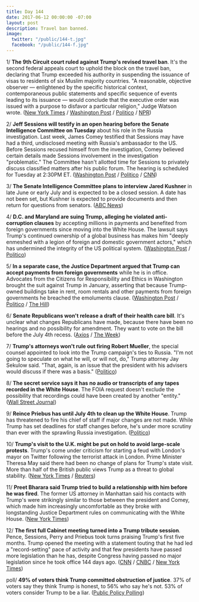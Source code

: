 ```yaml
---
title: Day 144
date: 2017-06-12 00:00:00 -07:00
layout: post
description: Travel ban banned.
image:
  twitter: "/public/144-t.jpg"
  facebook: "/public/144-f.jpg"
---
```


1/ **The 9th Circuit court ruled against Trump's revised travel ban**. It's the second federal appeals court to uphold the block on the travel ban, declaring that Trump exceeded his authority in suspending the issuance of visas to residents of six Muslim majority countries. "A reasonable, objective observer — enlightened by the specific historical context, contemporaneous public statements and specific sequence of events leading to its issuance — would conclude that the executive order was issued with a purpose to disfavor a particular religion," Judge Watson wrote. ([New York Times](https://www.nytimes.com/2017/06/12/us/politics/trump-travel-ban-court-of-appeals.html) / [Washington Post](https://www.washingtonpost.com/world/national-security/federal-appeals-court-upholds-freeze-on-trumps-travel-ban/2017/06/12/035893c4-4f91-11e7-be25-3a519335381c_story.html) / [Politico](http://www.politico.com/story/2017/06/12/ninth-circuit-upholds-block-on-trumps-travel-ban-239433) / [NPR](http://www.npr.org/sections/thetwo-way/2017/06/12/532620714/another-federal-appeals-court-says-trumps-travel-ban-should-remain-on-hold))

2/ **Jeff Sessions will testify in an open hearing before the Senate Intelligence Committee on Tuesday** about his role in the Russia investigation. Last week, James Comey testified that Sessions may have had a third, undisclosed meeting with Russia's ambassador to the US. Before Sessions recused himself from the investigation, Comey believed certain details made Sessions involvement in the investigation "problematic." The Committee hasn't allotted time for Sessions to privately discuss classified matters after his public forum. The hearing is scheduled for Tuesday at 2:30PM ET. ([Washington Post](https://www.washingtonpost.com/world/national-security/sessions-will-testify-in-open-hearing-before-senate-intelligence-committee/2017/06/12/bcd46802-4f80-11e7-91eb-9611861a988f_story.html) / [Politico](http://www.politico.com/story/2017/06/12/sessions-to-testify-in-open-hearing-before-senate-intelligence-committee-239425) / [CNN](http://www.cnn.com/2017/06/12/politics/sessions-intelligence-committee/index.html))

3/ **The Senate Intelligence Committee plans to interview Jared Kushner** in late June or early July and is expected to be a closed session. A date has not been set, but Kushner is expected to provide documents and then return for questions from senators. ([ABC News](http://abcnews.go.com/Politics/senate-intelligence-committee-plans-interview-jared-kushner-source/story?id=47928897))

4/ **D.C. and Maryland are suing Trump, alleging he violated anti-corruption clauses** by accepting millions in payments and benefited from foreign governments since moving into the White House. The lawsuit says Trump's continued ownership of a global business has makes him "deeply enmeshed with a legion of foreign and domestic government actors," which has undermined the integrity of the US political system. ([Washington Post](https://www.washingtonpost.com/local/dc-politics/dc-and-maryland-to-sue-president-trump-alleging-breach-of-constitutional-oath/2017/06/11/0059e1f0-4f19-11e7-91eb-9611861a988f_story.html) / [Politico](http://www.politico.com/story/2017/06/12/trump-lawsuit-maryland-washington-dc-239420))

5/ **In a separate case, the Justice Department argued that Trump can accept payments from foreign governments** while he is in office. Advocates from the Citizens for Responsibility and Ethics in Washington brought the suit against Trump in January, asserting that because Trump-owned buildings take in rent, room rentals and other payments from foreign governments he breached the emoluments clause. ([Washington Post](https://www.washingtonpost.com/politics/foreign-payments-to-trumps-businesses-are-legally-permitted-argues-justice-department/2017/06/10/e66c7312-4d8c-11e7-a186-60c031eab644_story.html) / [Politico](http://www.politico.com/story/2017/06/09/trump-foreign-payments-emoluments-feds-239380) / [The Hill](http://thehill.com/homenews/administration/337210-doj-lawyers-argue-trump-can-accept-payments-from-foreign-governments?rnd=1497052482))

6/ **Senate Republicans won't release a draft of their health care bill**. It's unclear what changes Republicans have made, because there have been no hearings and no possibility for amendment. They want to vote on the bill before the July 4th recess. ([Axios](https://www.axios.com/senate-gop-wrapping-up-health-care-bill-but-wont-release-it-2440345281.html) / [The Week](https://theweek.com/articles/704729/republicans-are-closer-killing-obamacare-than-think))

7/ **Trump's attorneys won't rule out firing Robert Mueller**, the special counsel appointed to look into the Trump campaign's ties to Russia. "I'm not going to speculate on what he will, or will not, do," Trump attorney Jay Sekulow said. "That, again, is an issue that the president with his advisers would discuss if there was a basis." ([Politico](http://www.politico.com/story/2017/06/11/trump-mueller-special-counsel-239396))

8/ **The secret service says it has no audio or transcripts of any tapes recorded in the White House**. The FOIA request doesn't exclude the possibility that recordings could have been created by another "entity." ([Wall Street Journal](https://www.wsj.com/articles/secret-service-has-no-audio-recordings-or-transcripts-made-in-trump-white-house-1497291979))

9/ **Reince Priebus has until July 4th to clean up the White House**. Trump has threatened to fire his chief of staff if major changes are not made. While Trump has set deadlines for staff changes before, he's under more scrutiny than ever with the sprawling Russia investigation. ([Politico](http://www.politico.com/story/2017/06/11/donald-trump-reince-priebus-deadline-239411))

10/ **Trump's visit to the U.K. might be put on hold to avoid large-scale protests**. Trump's come under criticism for starting a feud with London's mayor on Twitter following the terrorist attack in London. Prime Minister Theresa May said there had been no change of plans for Trump's state visit. More than half of the British public views Trump as a threat to global stability. ([New York Times](https://www.nytimes.com/2017/06/11/us/politics/trump-uk-visit.html) / [Reuters](https://www.reuters.com/article/us-britain-usa-idUSKBN1920OC))

11/ **Preet Bharara said Trump tried to build a relationship with him before he was fired**. The former US attorney in Manhattan said his contacts with Trump's were strikingly similar to those between the president and Comey, which made him increasingly uncomfortable as they broke with longstanding Justice Department rules on communicating with the White House. ([New York Times](https://www.nytimes.com/2017/06/11/us/politics/preet-bharara-trump-contacts.html))

12/ **The first full Cabinet meeting turned into a Trump tribute session**. Pence, Sessions, Perry and Priebus took turns praising Trump's first five months. Trump opened the meeting with a statement touting that he had led a "record-setting" pace of activity and that few presidents have passed more legislation than he has, despite Congress having passed no major legislation since he took office 144 days ago. ([CNN](http://www.cnn.com/2017/06/12/politics/trump-cabinet-tribute/) / [CNBC](http://www.cnbc.com/2017/06/12/trump-makes-bizarre-claims-at-press-event-as-cabinet-members-take-turns-praising-him.html) / [New York Times](https://www.nytimes.com/2017/06/12/us/politics/trump-boasts-of-record-setting-pace-of-activity.html))

poll/ **49% of voters think Trump committed obstruction of justice**. 37% of voters say they think Trump is honest, to 56% who say he's not. 53% of voters consider Trump to be a liar. ([Public Policy Polling](http://www.publicpolicypolling.com/main/2017/06/plurality-of-voters-think-trump-obstructed-justice.html))